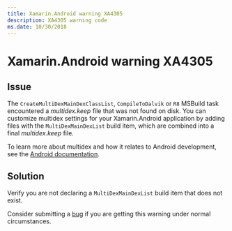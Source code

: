 ```yaml
---
title: Xamarin.Android warning XA4305
description: XA4305 warning code
ms.date: 10/30/2018
---
```

# Xamarin.Android warning XA4305

## Issue

The `CreateMultiDexMainDexClassList`, `CompileToDalvik` or `R8`
MSBuild task encountered a *multidex.keep* file that was not found on
disk. You can customize multidex settings for your Xamarin.Android
application by adding files with the `MultiDexMainDexList` build item,
which are combined into a final *multidex.keep* file.

To learn more about multidex and how it relates to Android
development, see the [Android documentation][android].

## Solution

Verify you are not declaring a `MultiDexMainDexList` build item that
does not exist.

Consider submitting a [bug][bug] if you are getting this warning under
normal circumstances.

[android]: https://developer.android.com/studio/build/multidex
[bug]: https://github.com/xamarin/xamarin-android/wiki/Submitting-Bugs,-Feature-Requests,-and-Pull-Requests
